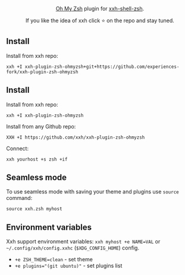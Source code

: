 <p align="center">  
<a href="https://github.com/ohmyzsh/ohmyzsh/">Oh My Zsh</a> plugin for <a href="//github.com/xxh/xxh-shell-zsh">xxh-shell-zsh</a>.
</p>

<p align="center">  
If you like the idea of xxh click ⭐ on the repo and stay tuned.
</p>

## Install
Install from xxh repo:
```
xxh +I xxh-plugin-zsh-ohmyzsh+git+https://github.com/experiences-fork/xxh-plugin-zsh-ohmyzsh
```
## Install
Install from xxh repo:
```
xxh +I xxh-plugin-zsh-ohmyzsh
```
Install from any Github repo:
```
XXH +I https://github.com/xxh/xxh-plugin-zsh-ohmyzsh
```
Connect:
``` 
xxh yourhost +s zsh +if
```

## Seamless mode
To use seamless mode with saving your theme and plugins use `source` command: 
```
source xxh.zsh myhost
```

## Environment variables

Xxh support environment variables: `xxh myhost +e NAME=VAL` or `~/.config/xxh/config.xxhc` (`$XDG_CONFIG_HOME`) config.

* `+e ZSH_THEME=clean` - set theme
* `+e plugins="(git ubuntu)"` - set plugins list
